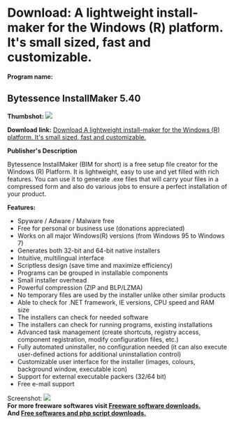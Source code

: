 # Download: A lightweight install-maker for the Windows (R) platform. It's small sized, fast and customizable.

**Program name:**

## Bytessence InstallMaker 5.40

  
**Thumbshot:** ![](http://www.freewarefiles.com/screenshot/beinstallmkr5_md.gif)   
  
**Download link:** [Download A lightweight install-maker for the Windows (R) platform. It's small sized, fast and customizable.](http://freesoftwares.boysofts.com/Bytessence-InstallMaker_program_38539.html)  
  


**Publisher's Description**  
  


Bytessence InstallMaker (BIM for short) is a free setup file creator for the Windows (R) Platform. It is lightweight, easy to use and yet filled with rich features. You can use it to generate .exe files that will carry your files in a compressed form and also do various jobs to ensure a perfect installation of your product. 

**Features:**

  * Spyware / Adware / Malware free 
  * Free for personal or business use (donations appreciated) 
  * Works on all major Windows(R) versions (from Windows 95 to Windows 7) 
  * Generates both 32-bit and 64-bit native installers 
  * Intuitive, multilingual interface 
  * Scriptless design (save time and maximize efficiency) 
  * Programs can be grouped in installable components 
  * Small installer overhead 
  * Powerful compression (ZIP and BLP/LZMA) 
  * No temporary files are used by the installer unlike other similar products 
  * Able to check for .NET framework, IE versions, CPU speed and RAM size 
  * The installers can check for needed software 
  * The installers can check for running programs, existing installations 
  * Advanced task management (create shortcuts, registry access, component registration, modify configuration files, etc.) 
  * Fully automated uninstaller, no configuration needed (it can also execute user-defined actions for additional uninstallation control) 
  * Customizable user interface for the installer (images, colours, background window, executable icon) 
  * Support for external executable packers (32/64 bit) 
  * Free e-mail support 

  
  
Screenshot: ![](http://www.freewarefiles.com/screenshot/beinstallmkr5.gif)   
**For more freeware softwares visit [Freeware software downloads.](http://freesoftwares.boysofts.com/)**   
**And [Free softwares and php script downloads.](http://www.boysofts.com/)**
